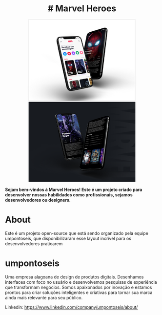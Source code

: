 <h1 align="center">
# Marvel Heroes
</h1>

<p align="center" >
  <img src="assets/homem-aranha.png" width="350" />
  <img src="assets/black-panther.png" width="350" />
</p>

<strong>Sejam bem-vindos à Marvel Heroes! Este é um projeto criado para desenvolver nossas habilidades como profissionais, sejamos desenvolvedores ou designers.</strong>

# About
Este é um projeto open-source que está sendo organizado pela equipe umpontoseis, que disponibilizaram esse layout incrível para os desenvolvedores praticarem

# umpontoseis
Uma empresa alagoana de design de produtos digitais. Desenhamos interfaces com foco no usuário e desenvolvemos pesquisas de experiência que transformam negócios. Somos apaixonados por inovação e estamos prontos para criar soluções inteligentes e criativas para tornar sua marca ainda mais relevante para seu público.

Linkedin: https://www.linkedin.com/company/umpontoseis/about/
